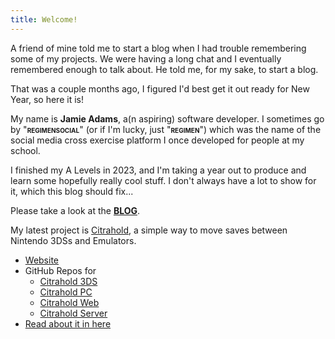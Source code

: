 ```yaml
---
title: Welcome!
---
```


A friend of mine told me to start a blog when I had trouble remembering some of my projects. We were having a long chat and I eventually remembered enough to talk about. He told me, for my sake, to start a blog.

That was a couple months ago, I figured I'd best get it out ready for New Year, so here it is!

My name is **Jamie Adams**, a(n aspiring) software developer. I sometimes go by "<span style="font-variant:small-caps">**regimensocial**</span>" (or if I'm lucky, just "<span style="font-variant:small-caps">**regimen**</span>") which was the name of the social media cross exercise platform I once developed for people at my school.

I finished my A Levels in 2023, and I'm taking a year out to produce and learn some hopefully really cool stuff. I don't always have a lot to show for it, which this blog should fix...

Please take a look at the **[BLOG](/blog)**.

My latest project is [Citrahold](https://www.citrahold.com), a simple way to move saves between Nintendo 3DSs and Emulators.
- [Website](https://www.citrahold.com)
- GitHub Repos for
    - [Citrahold 3DS](https://github.com/regimensocial/Citrahold-3DS)
    - [Citrahold PC](https://github.com/regimensocial/citraholdUI)
    - [Citrahold Web](https://github.com/regimensocial/Citrahold-Web)
    - [Citrahold Server](https://github.com/regimensocial/Citrahold-Server)
- [Read about it in here](/blog/2023#citrahold)